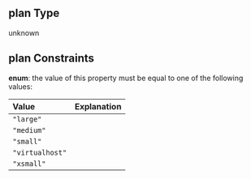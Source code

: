 ## plan Type

unknown

## plan Constraints

**enum**: the value of this property must be equal to one of the following values:

| Value           | Explanation |
| :-------------- | :---------- |
| `"large"`       |             |
| `"medium"`      |             |
| `"small"`       |             |
| `"virtualhost"` |             |
| `"xsmall"`      |             |
